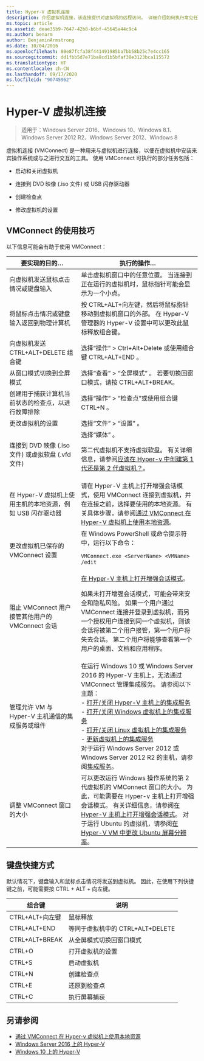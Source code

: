 ```yaml
---
title: Hyper-V 虚拟机连接
description: 介绍虚拟机连接，该连接提供对虚拟机的远程访问。 详细介绍如何执行常见任务，例如向虚拟机发送 Ctrl-Alt-Delete。
ms.topic: article
ms.assetid: deae35b9-7647-42b8-b6bf-45645a44c9c4
ms.author: benarm
author: BenjaminArmstrong
ms.date: 10/04/2016
ms.openlocfilehash: 80e87fcfa38f441491985ba7bb58b25c7e4cc165
ms.sourcegitcommit: dd1fbb5d7e71ba8cd1b5bfaf38e3123bca115572
ms.translationtype: HT
ms.contentlocale: zh-CN
ms.lasthandoff: 09/17/2020
ms.locfileid: "90745962"
---
```

# <a name="hyper-v-virtual-machine-connection"></a>Hyper-V 虚拟机连接

>适用于：Windows Server 2016、Windows 10、Windows 8.1、Windows Server 2012 R2、Windows Server 2012、Windows 8

虚拟机连接 \(VMConnect\) 是一种用来与虚拟机进行连接，以便在虚拟机中安装来宾操作系统或与之进行交互的工具。 使用 VMConnect 可执行的部分任务包括：

-   启动和关闭虚拟机

-   连接到 DVD 映像 \(.iso 文件\) 或 USB 闪存驱动器

-   创建检查点

-   修改虚拟机的设置

## <a name="tips-for-using-vmconnect"></a>VMConnect 的使用技巧
以下信息可能会有助于使用 VMConnect：

|要实现的目的…|执行的操作…|
|---------------|------------|
|向虚拟机发送鼠标点击情况或键盘输入|单击虚拟机窗口中的任意位置。 当连接到正在运行的虚拟机时，鼠标指针可能会显示为一个小点。|
|将鼠标点击情况或键盘输入返回到物理计算机|按 CTRL\+ALT\+向左键，然后将鼠标指针移动到虚拟机窗口的外部。 在 Hyper\-V 管理器的 Hyper\-V 设置中可以更改此鼠标释放组合键。|
|向虚拟机发送 CTRL\+ALT\+DELETE 组合键|选择“操作” > Ctrl\+Alt\+Delete 或使用组合键 CTRL\+ALT\+END   。|
|从窗口模式切换到全屏模式|选择“查看” > “全屏模式”   。 若要切换回窗口模式，请按 CTRL\+ALT\+BREAK。|
|创建用于捕获计算机当前状态的检查点，以进行故障排除|选择“操作” > “检查点”或使用组合键 CTRL\+N   。|
|更改虚拟机的设置|选择“文件” > “设置”   。|
|连接到 DVD 映像 \(.iso 文件\) 或虚拟软盘 \(.vfd 文件\)|选择“媒体”  。<p>第二代虚拟机不支持虚拟软盘。 有关详细信息，请参阅[应该在 Hyper-v 中创建第 1 代还是第 2 代虚拟机？](../plan/Should-I-create-a-generation-1-or-2-virtual-machine-in-Hyper-V.md)。|
|在 Hyper\-V 虚拟机上使用主机的本地资源，例如 USB 闪存驱动器|请在 Hyper-V 主机上打开增强会话模式，使用 VMConnect 连接到虚拟机，并在连接之前，选择要使用的本地资源。 有关具体步骤，请参阅[通过 VMConnect 在 Hyper\-V 虚拟机上使用本地资源](Use-local-resources-on-Hyper-V-virtual-machine-with-VMConnect.md)。|
|更改虚拟机已保存的 VMConnect 设置|在 Windows PowerShell 或命令提示符中，运行以下命令：<p>`VMConnect.exe <ServerName> <VMName> /edit`|
|阻止 VMConnect 用户接管其他用户的 VMConnect 会话|[在 Hyper-V 主机上打开增强会话模式](Use-local-resources-on-Hyper-V-virtual-machine-with-VMConnect.md#turn-on-enhanced-session-mode-on-a-hyper-v-host)。<p>如果未打开增强会话模式，可能会带来安全和隐私风险。 如果一个用户通过 VMConnect 连接并登录到虚拟机，而另一个授权用户连接到同一个虚拟机，则该会话将被第二个用户接管，第一个用户将失去会话。 第二个用户将能够查看第一个用户的桌面、文档和应用程序。|
|管理允许 VM 与 Hyper-V 主机通信的集成服务或组件| 在运行 Windows 10 或 Windows Server 2016 的 Hyper-V 主机上，无法通过 VMConnect 管理集成服务。 请参阅以下主题： <br />- [打开/关闭 Hyper-V 主机上的集成服务](../manage/manage-hyper-v-integration-services.md) <br />- [打开/关闭 Windows 虚拟机上的集成服务](../manage/manage-hyper-v-integration-services.md#start-and-stop-an-integration-service-from-a-windows-guest)<br />- [打开/关闭 Linux 虚拟机上的集成服务](../manage/manage-hyper-v-integration-services.md#start-and-stop-an-integration-service-from-a-linux-guest) <br />- [更新虚拟机上的集成服务](../manage/manage-hyper-v-integration-services.md#keep-integration-services-up-to-date)  <br />对于运行 Windows Server 2012 或 Windows Server 2012 R2 的主机，请参阅[集成服务](/previous-versions/windows/it-pro/windows-server-2012-R2-and-2012/dn798297(v=ws.11))。|
|调整 VMConnect 窗口的大小|可以更改运行 Windows 操作系统的第 2 代虚拟机的 VMConnect 窗口的大小。 为此，可能需要在 Hyper-v 主机上打开增强会话模式。 有关详细信息，请参阅[在 Hyper-V 主机上打开增强会话模式](Use-local-resources-on-Hyper-V-virtual-machine-with-VMConnect.md#turn-on-enhanced-session-mode-on-a-hyper-v-host)。 对于运行 Ubuntu 的虚拟机，请参阅[在 Hyper-V VM 中更改 Ubuntu 屏幕分辨率](/archive/blogs/virtual_pc_guy/changing-ubuntu-screen-resolution-in-a-hyper-v-vm)。|


## <a name="keyboard-shortcuts"></a>键盘快捷方式
默认情况下，键盘输入和鼠标点击情况将发送到虚拟机。 因此，在使用下列快捷键之前，可能需要按 CTRL + ALT + 向左键。

|组合键|说明|
|-------------------|---------------|
|CTRL\+ALT\+向左键|鼠标释放|
|CTRL\+ALT\+END|等同于虚拟机中的 CTRL\+ALT\+DELETE|
|CTRL\+ALT\+BREAK|从全屏模式切换回窗口模式|
|CTRL\+O|打开虚拟机的设置|
|CTRL\+S|启动虚拟机|
|CTRL\+N|创建检查点|
|CTRL\+E|还原到检查点|
|CTRL\+C|执行屏幕捕获|

## <a name="see-also"></a>另请参阅
-   [通过 VMConnect 在 Hyper-v 虚拟机上使用本地资源](Use-local-resources-on-Hyper-V-virtual-machine-with-VMConnect.md)
-   [Windows Server 2016 上的 Hyper-V](../Hyper-V-on-Windows-Server.md)
-   [Windows 10 上的 Hyper-V](/virtualization/hyper-v-on-windows/)